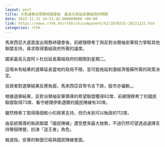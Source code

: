 ```yaml
---
layout: post
title: 大馬選舉出現懸峙國會後　最高元首延長籌組政府期限
date: 2022-11-21 14:51:42.000000000 +08:00
link: https://news.rthk.hk/rthk/ch/component/k2/1676531-20221121.htm
categories: rthk
---
```


馬來西亞大選首度出現懸峙國會後，前總理穆希丁與反對派領袖安華努力爭取其他聯盟支持，尋求取得籌組政府所需的議席。

國家最高元首阿卜杜拉延長籌組政府的期限到星期二。

這場未有結果的選舉延長當地的政局不穩，並可能拖延刺激經濟復蘇所需的政策決定。

投資者對選舉結果反應負面，馬來西亞貨幣令吉下跌，股市亦偏軟。。

根據選舉結果，反對派領袖安華領導的希望聯盟獲得82席、前總理穆希丁的國民聯盟取得73席、看守總理伊斯邁爾的國民陣線有30席。

雖然穆希丁取得兩個較小的政黨支持，但仍未到可以執政的112席。

由巫統領導的執政聯盟「國民陣線」遭受歷來最大挫敗，不過仍然可望透過選擇支持哪個陣營，扮演「造王者」角色。

報道指，安華的聯盟已經與國民陣線會面。
